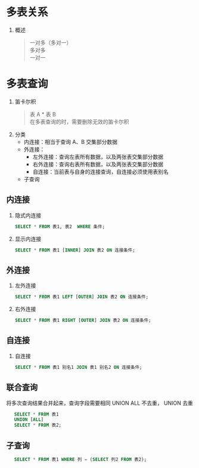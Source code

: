 # 多表关系
1. 概述
   > 一对多（多对一）  
   > 多对多   
   > 一对一  
 
# 多表查询
1. 笛卡尔积
   > 表 A * 表 B  
   > 在多表查询的时，需要删除无效的笛卡尔积
2. 分类
   * 内连接：相当于查询 A、B 交集部分数据
   * 外连接：
     * 左外连接：查询左表所有数据，以及两张表交集部分数据
     * 右外连接：查询右表所有数据，以及两张表交集部分数据
     * 自连接：当前表与自身的连接查询，自连接必须使用表别名
   * 子查询
  
## 内连接
1. 隐式内连接
   ```SQL
   SELECT * FROM 表1, 表2  WHERE 条件;
   ```
2. 显示内连接
   ```SQL
   SELECT * FROM 表1 [INNER] JOIN 表2 ON 连接条件;
   ```

## 外连接
1. 左外连接
   ```SQL
   SELECT * FROM 表1 LEFT [OUTER] JOIN 表2 ON 连接条件;
   ```

2. 右外连接
   ```SQL
   SELECT * FROM 表1 RIGHT [OUTER] JOIN 表2 ON 连接条件;
   ```

## 自连接
1. 自连接
   ```SQL
   SELECT * FROM 表1 别名1 JOIN 表1 别名2 ON 连接条件;
   ```

## 联合查询
将多次查询结果合并起来，查询字段需要相同
UNION ALL 不去重， UNION 去重
```SQL
   SELECT * FROM 表1
   UNION [ALL]
   SELECT * FROM 表2;
```
## 子查询
```SQL
   SELECT * FROM 表1 WHERE 列 = (SELECT 列2 FROM 表2);
```